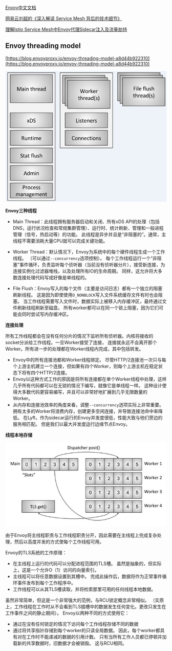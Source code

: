 [Envoy中文文档](http://www.servicemesher.com/envoy/)

[网易云刘超的《深入解读 Service Mesh 背后的技术细节》](https://www.cnblogs.com/163yun/p/8962278.html)

[理解Istio Service Mesh中Envoy代理Sidecar注入及流量劫持](https://jimmysong.io/posts/envoy-sidecar-injection-in-istio-service-mesh-deep-dive/)


## Envoy threading model ##

[https://blog.envoyproxy.io/envoy-threading-model-a8d44b922310](https://blog.envoyproxy.io/envoy-threading-model-a8d44b922310)

![](img/Envoy_ThreadingMode.jpg)

**Envoy三种线程**

- Main Thread：此线程拥有服务器启动和关闭、所有xDS API的处理（包括DNS，运行状况检查和常规集群管理）、运行时、统计刷新、管理和一般进程管理（信号，热启动等）的功能。 此线程是异步并且是“非阻塞的”。通常，主线程不需要消耗大量CPU就可以完成关键功能。 

- Worker Thread：默认情况下，Envoy为系统中的每个硬件线程生成一个工作线程。 （可以通过`--concurrency`选项控制）。 每个工作线程运行一个“非阻塞”事件循环，负责监听每个侦听器（当前没有侦听器分片），接受新连接，为连接实例化过滤器堆栈，以及处理所有IO的生命周期。 同样，这允许将大多数连接处理代码写成好像是单线程的。

- File Flush：Envoy写入的每个文件（主要是访问日志）都有一个独立的阻塞刷新线程。 这是因为即使使用`O_NONBLOCK`写入文件系统缓存文件有时也会阻塞。 当工作线程需要写入文件时，数据实际上被移入内存缓冲区，最终通过文件刷新线程刷新至磁盘。 所有worker都可以在同一个锁上阻塞，因为它们可能会同时尝试写内存缓冲区。 


**连接处理**

所有工作线程都会在没有任何分片的情况下监听所有侦听器。内核将接收的socket分派给工作线程。一旦Worker接受了连接， 连接就永远不会离开那个Worker。所有进一步的处理都在Worker线程内完成，其中包括转发。

- Envoy中的所有连接池都和Worker线程绑定。 尽管HTTP/2连接池一次只与每个上游主机建立一个连接，但如果有四个Worker，则每个上游主机在稳定状态下将有四个HTTP/2连接。
- Envoy以这种方式工作的原因是将所有连接都在单个Worker线程中处理，这样几乎所有代码都可以在无锁的情况下编写，就像它是单线程一样。 这种设计使得大多数代码更容易编写，并且可以非常好地扩展到几乎无限数量的Worker。
- 从内存和连接池效率的角度来看，调整`--concurrency`选项实际上非常重要。 拥有太多的Worker将浪费内存，创建更多空闲连接，并导致连接池命中率降低。 在Lyft，作为sidecar运行的Envoy并发度很低，性能大致与他们旁边的服务相匹配。 但是我们以最大并发度运行边缘节点Envoy。

**线程本地存储**

![](img/Envoy_TLS.jpeg)

由于Envoy将主线程职责与工作线程职责分开，因此需要在主线程上完成复杂处理，然后以高度并发的方式使每个工作线程可用。

Envoy的TLS系统的工作原理：

- 在主线程上运行的代码可以分配进程范围的TLS槽。 虽然是抽象的，但实际上，这是一个允许O（1）访问的向量索引。
- 主线程可以将任意数据设置到其槽中。 完成此操作后，数据将作为正常事件循环事件发布到每个工作程序中。
- 工作线程可以从其TLS槽读取，并将检索那里可用的任何线程本地数据。

虽然非常简单，但这是一个非常强大的范例，与RCU锁定概念非常相似。 （实质上，工作线程在工作时从不会看到TLS插槽中的数据发生任何变化。更改只发生在工作事件之间的静止期间）。 Envoy以两种不同的方式使用它：

- 通过在没有任何锁定的情况下访问每个工作线程存储不同的数据
- 通过将共享指针存储到每个worker的只读全局数据。 因此，每个worker都具有对在工作时不能递减的数据的引用计数。 只有当所有工作人员都已停顿并加载新的共享数据时，旧数据才会被销毁。 这与RCU相同。



